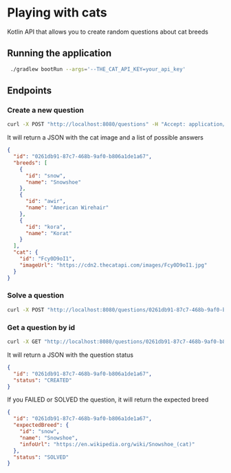 # Playing with cats

Kotlin API that allows you to create random questions about cat breeds

## Running the application

```bash
 ./gradlew bootRun --args='--THE_CAT_API_KEY=your_api_key'
```

## Endpoints

### Create a new question

```bash
curl -X POST "http://localhost:8080/questions" -H "Accept: application/json" -H "Content-Type: application/json"
```

It will return a JSON with the cat image and a list of possible answers

```json
{
  "id": "0261db91-87c7-468b-9af0-b806a1de1a67",
  "breeds": [
    {
      "id": "snow",
      "name": "Snowshoe"
    },
    {
      "id": "awir",
      "name": "American Wirehair"
    },
    {
      "id": "kora",
      "name": "Korat"
    }
  ],
  "cat": {
    "id": "Fcy0D9oI1",
    "imageUrl": "https://cdn2.thecatapi.com/images/Fcy0D9oI1.jpg"
  }
}
```

### Solve a question

```bash
curl -X POST "http://localhost:8080/questions/0261db91-87c7-468b-9af0-b806a1de1a67/solve" -H "Accept: application/json" -H "Content-Type: application/json" -d "{\"breedId\":\"snow\"}"
```

### Get a question by id

```bash
curl -X GET "http://localhost:8080/questions/0261db91-87c7-468b-9af0-b806a1de1a67" -H "Accept: application/json"
```

It will return a JSON with the question status

```json
{
  "id": "0261db91-87c7-468b-9af0-b806a1de1a67",
  "status": "CREATED"
}
```

If you FAILED or SOLVED the question, it will return the expected breed

```json
{
  "id": "0261db91-87c7-468b-9af0-b806a1de1a67",
  "expectedBreed": {
    "id": "snow",
    "name": "Snowshoe",
    "infoUrl": "https://en.wikipedia.org/wiki/Snowshoe_(cat)"
  },
  "status": "SOLVED"
}
```
